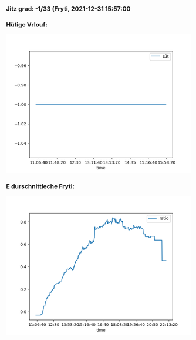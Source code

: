 ### Jitz grad: -1/33 (Fryti, 2021-12-31 15:57:00

### Hütige Vrlouf:
![Graph](Today.png)

### E durschnittleche Fryti:
![Graph](Fryti.png)
